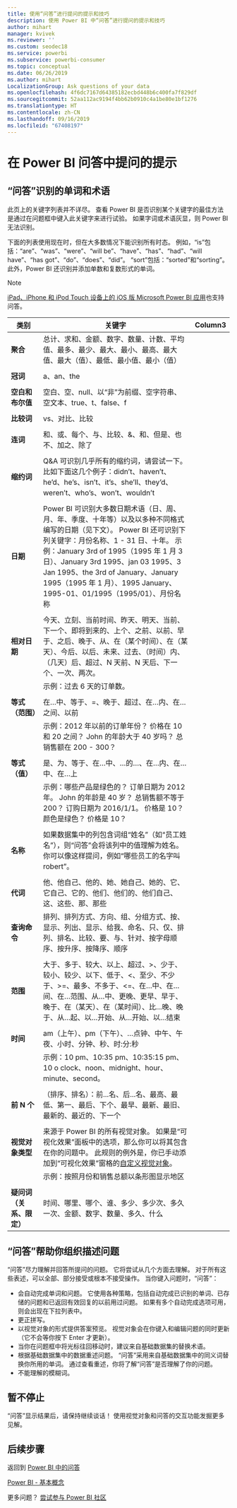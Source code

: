 ```yaml
---
title: 使用“问答”进行提问的提示和技巧
description: 使用 Power BI 中“问答”进行提问的提示和技巧
author: mihart
manager: kvivek
ms.reviewer: ''
ms.custom: seodec18
ms.service: powerbi
ms.subservice: powerbi-consumer
ms.topic: conceptual
ms.date: 06/26/2019
ms.author: mihart
LocalizationGroup: Ask questions of your data
ms.openlocfilehash: 4f6dc7167d64385182ecbd448b6c400fa7f829df
ms.sourcegitcommit: 52aa112ac9194f4bb62b0910c4a1be80e1bf1276
ms.translationtype: HT
ms.contentlocale: zh-CN
ms.lasthandoff: 09/16/2019
ms.locfileid: "67408197"
---
```

# <a name="tips-for-asking-questions-in-power-bi-qa"></a>在 Power BI 问答中提问的提示
## <a name="words-and-terminology-that-qa-recognizes"></a>“问答”识别的单词和术语
此页上的关键字列表并不详尽。  查看 Power BI 是否识别某个关键字的最佳方法是通过在问题框中键入此关键字来进行试验。  如果字词或术语灰显，则 Power BI 无法识别。

下面的列表使用现在时，但在大多数情况下能识别所有时态。 例如，“is”包括：“are”、“was”、“were”、“will be”、“have”、“has”、“had”、“will have”、“has got”、“do”、“does”、“did”。              “sort”包括：“sorted”和“sorting”。    此外，Power BI 还识别并添加单数和复数形式的单词。 

> [!NOTE]
> [iPad、iPhone 和 iPod Touch 设备上的 iOS 版 Microsoft Power BI 应用](mobile/mobile-apps-ios-qna.md)也支持问答。
>  


|类别  |关键字  |Column3  |
|---------|---------|---------|
|**聚合**     | 总计、求和、金额、数字、数量、计数、平均值、最多、最少、最大、最小、最高、最大值、最大（值）、最低、最小值、最小（值）          |
|     |         |         
**冠词**     |  a、an、the              |
|     |         |         
|**空白和布尔值**     |   空白、空、null、以“非”为前缀、空字符串、空文本、true、t、false、f          |
|     |         |         |
|**比较词**     |   vs、对比、比较            |
|     |         |         |
|**连词**     |  和、或、每个、与、比较、&、和、但是、也不、加之、除了       |         
|          |         |
|**缩约词**     |  Q&A 可识别几乎所有的缩约词，请尝试一下。比如下面这几个例子：didn’t、haven’t、he’d、he’s、isn’t、it’s、she’ll、they’d、weren’t、who’s、won’t、wouldn’t          |
|        |         |
|**日期**     |       Power BI 可识别大多数日期术语（日、周、月、年、季度、十年等）以及以多种不同格式编写的日期（见下文）。 Power BI 还可识别下列关键字：月份名称、1 - 31 日、十年。 示例：January 3rd of 1995（1995 年 1 月 3 日）、January 3rd 1995、jan 03 1995、3 Jan 1995、the 3rd of January、January 1995（1995 年 1 月）、1995 January、1995-01、01/1995（1995/01）、月份名称         |
|        |         |
|**相对日期**     |   今天、立刻、当前时间、昨天、明天、当前、下一个、即将到来的、上个、之前、以前、早于、之后、晚于、从、在（某个时间）、在（某天）、今后、以后、未来、过去、（时间）内、（几天）后、超过、N 天前、N 天后、下一个、一次、两次。|
|    |  示例：过去 6 天的订单数。  |            |
|        |         |
|**等式（范围）**     |   在…中、等于、=、晚于、超过、在…内、在…之间、以前  |
|  |示例：2012 年以前的订单年份？ 价格在 10 和 20 之间？ John 的年龄大于 40 岁吗？ 总销售额在 200 - 300？              |
|        |         |
|**等式（值）**     |   是、为、等于、在…中、…的…、在…内、在…中、在…上 |
|   | 示例：哪些产品是绿色的？ 订单日期为 2012 年。 John 的年龄是 40 岁？ 总销售额不等于 200？ 订购日期为 2016/1/1。 价格是 10？ 颜色是绿色？ 价格是 10？              |
|        |         |
|**名称**     |       如果数据集中的列包含词组“姓名”（如“员工姓名”），则“问答”会将该列中的值理解为姓名。 你可以像这样提问，例如“哪些员工的名字叫 robert”。          |
|        |         |
**代词**  | 他、他自己、他的、她、她自己、她的、它、它自己、它的、他们、他们的、他们自己、这、这些、那、那些
|**查询命令**     |    排列、排列方式、方向、组、分组方式、按、显示、列出、显示、给我、命名、只、仅、排列、排名、比较、要、与、针对、按字母顺序、按升序、按降序、顺序             |
|        |         |
|**范围**     |      大于、多于、较大、以上、超过、>、少于、较小、较少、以下、低于、<、至少、不少于、>=、最多、不多于、<=、在…中、在…间、在…范围、从…中、更晚、更早、早于、晚于、在（某天）、在（某时间）、比…晚、晚于、从…起、以…开始、从…开始、以…结束           |
|        |         |
**时间**  |am（上午）、pm（下午）、…点钟、中午、午夜、小时、分钟、秒、时:分:秒  |
|  |  示例：10 pm、10:35 pm、10:35:15 pm、10 o clock、noon、midnight、hour、minute、second。  |
|  |  |
|**前 N 个**     |     （排序、排名）：前...名、后...名、最高、最低、第一、最后、下个、最早、最新、最旧、最新的、最近的、下一个            |
|        |         |
|**视觉对象类型**     |  来源于 Power BI 的所有视觉对象。  如果是“可视化效果”面板中的选项，那么你可以将其包含在你的问题中。  此规则的例外是，你已手动添加到“可视化效果”窗格的[自定义视觉对象](../power-bi-custom-visuals.md)。  |
|  |  示例：按照月份和销售总额以条形图显示地区               |
|        |         |
|**疑问词（关系、限定）**  | 时间、哪里、哪个、谁、多少、多少次、多久一次、金额、数字、数量、多久、什么                |

## <a name="qa-helps-you-phrase-the-question"></a>“问答”帮助你组织描述问题
“问答”尽力理解并回答所提问的问题。 它将尝试从几个方面去理解。 对于所有这些表述，可以全部、部分接受或根本不接受操作。 当你键入问题时，“问答”：

* 会自动完成单词和问题。 它使用各种策略，包括自动完成已识别的单词、已存储的问题和已返回有效回复的以前用过问题。 如果有多个自动完成选项可用，则会出现在下拉列表中。
* 更正拼写。
* 以视觉对象的形式提供答案预览。 视觉对象会在你键入和编辑问题的同时更新（它不会等你按下 Enter 才更新）。
* 当你在问题框中将光标往回移动时，建议来自基础数据集的替换术语。
* 根据基础数据集中的数据重述问题。 “问答”采用来自基础数据集中的同义词替换你所用的单词。 通过查看重述，你将了解“问答”是否理解了你的问题。 
* 不能理解的模糊词。

## <a name="dont-stop-now"></a>暂不停止
“问答”显示结果后，请保持继续谈话！ 使用视觉对象和问答的交互功能发掘更多见解。

## <a name="next-steps"></a>后续步骤
返回到 [Power BI 中的问答](end-user-q-and-a.md)  

[Power BI - 基本概念](end-user-basic-concepts.md)  

更多问题？ [尝试参与 Power BI 社区](http://community.powerbi.com/)

